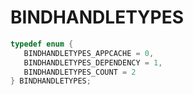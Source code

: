 # BINDHANDLETYPES

```C
typedef enum {
   BINDHANDLETYPES_APPCACHE = 0,
   BINDHANDLETYPES_DEPENDENCY = 1,
   BINDHANDLETYPES_COUNT = 2
} BINDHANDLETYPES;
```
